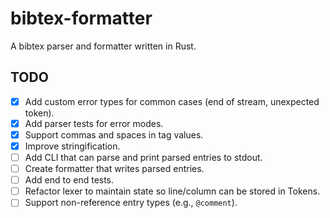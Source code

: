 # bibtex-formatter

A bibtex parser and formatter written in Rust.

## TODO

- [x] Add custom error types for common cases (end of stream, unexpected token).
- [x] Add parser tests for error modes.
- [x] Support commas and spaces in tag values.
- [x] Improve stringification.
- [ ] Add CLI that can parse and print parsed entries to stdout.
- [ ] Create formatter that writes parsed entries.
- [ ] Add end to end tests.
- [ ] Refactor lexer to maintain state so line/column can be stored in Tokens.
- [ ] Support non-reference entry types (e.g., `@comment`).
